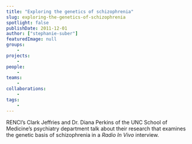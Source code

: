 ```yaml
---
title: "Exploring the genetics of schizophrenia"
slug: exploring-the-genetics-of-schizophrenia
spotlight: false
publishDate: 2011-12-01
author: ["stephanie-suber"]
featuredImage: null
groups:
    - 
projects:
    - 
people:
    - 
teams: 
    - 
collaborations:
    - 
tags:
    - 
---
```

<p>RENCI’s Clark Jeffries and Dr. Diana Perkins of the UNC School of Medicine’s psychiatry department talk about their research that examines the genetic basis of schizophrenia in a <em>Radio In Vivo</em> interview.</p>
